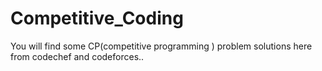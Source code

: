 # Competitive_Coding

You will find some CP(competitive programming ) problem solutions here from codechef and codeforces..
